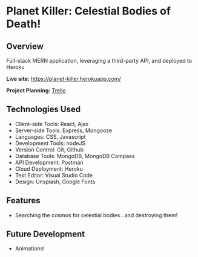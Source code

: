 # Planet Killer: Celestial Bodies of Death!
## Overview

Full-stack MERN application, leveraging a third-party API, and deployed to Heroku

**Live site:** <https://planet-killer.herokuapp.com/>

**Project Planning:** [Trello](https://trello.com/b/3Be4OE0C/planet-killer)

## Technologies Used

  * Client-side Tools: React, Ajax
  * Server-side Tools: Express, Mongoose
  * Languages: CSS, Javascript
  * Development Tools: nodeJS    
  * Version Control: Git, Github
  * Database Tools: MongoDB, MongoDB Compass
  * API Development: Postman
  * Cloud Deployment: Heroku
  * Text Editor: Visual Studio Code
  * Design: Unsplash, Google Fonts

## Features

  * Searching the cosmos for celestial bodies...and destroying them!

## Future Development

  * Animations!